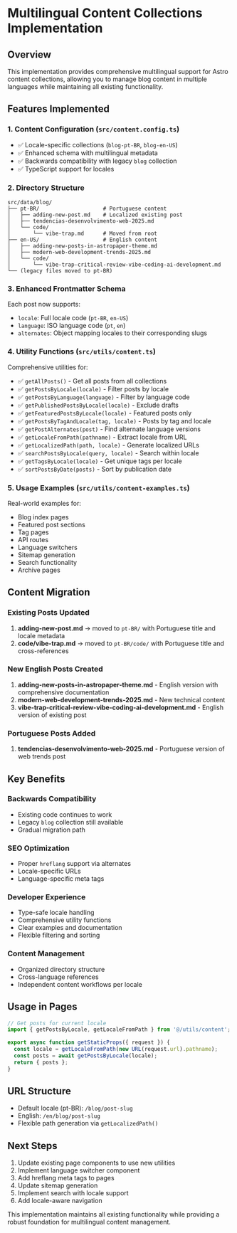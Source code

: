 # Multilingual Content Collections Implementation

## Overview

This implementation provides comprehensive multilingual support for Astro content collections, allowing you to manage blog content in multiple languages while maintaining all existing functionality.

## Features Implemented

### 1. Content Configuration (`src/content.config.ts`)
- ✅ Locale-specific collections (`blog-pt-BR`, `blog-en-US`)
- ✅ Enhanced schema with multilingual metadata
- ✅ Backwards compatibility with legacy `blog` collection
- ✅ TypeScript support for locales

### 2. Directory Structure
```
src/data/blog/
├── pt-BR/                    # Portuguese content
│   ├── adding-new-post.md    # Localized existing post
│   ├── tendencias-desenvolvimento-web-2025.md
│   └── code/
│       └── vibe-trap.md      # Moved from root
├── en-US/                    # English content
│   ├── adding-new-posts-in-astropaper-theme.md
│   ├── modern-web-development-trends-2025.md
│   └── code/
│       └── vibe-trap-critical-review-vibe-coding-ai-development.md
└── (legacy files moved to pt-BR)
```

### 3. Enhanced Frontmatter Schema
Each post now supports:
- `locale`: Full locale code (`pt-BR`, `en-US`)
- `language`: ISO language code (`pt`, `en`)
- `alternates`: Object mapping locales to their corresponding slugs

### 4. Utility Functions (`src/utils/content.ts`)
Comprehensive utilities for:
- ✅ `getAllPosts()` - Get all posts from all collections
- ✅ `getPostsByLocale(locale)` - Filter posts by locale
- ✅ `getPostsByLanguage(language)` - Filter by language code
- ✅ `getPublishedPostsByLocale(locale)` - Exclude drafts
- ✅ `getFeaturedPostsByLocale(locale)` - Featured posts only
- ✅ `getPostsByTagAndLocale(tag, locale)` - Posts by tag and locale
- ✅ `getPostAlternates(post)` - Find alternate language versions
- ✅ `getLocaleFromPath(pathname)` - Extract locale from URL
- ✅ `getLocalizedPath(path, locale)` - Generate localized URLs
- ✅ `searchPostsByLocale(query, locale)` - Search within locale
- ✅ `getTagsByLocale(locale)` - Get unique tags per locale
- ✅ `sortPostsByDate(posts)` - Sort by publication date

### 5. Usage Examples (`src/utils/content-examples.ts`)
Real-world examples for:
- Blog index pages
- Featured post sections
- Tag pages
- API routes
- Language switchers
- Sitemap generation
- Search functionality
- Archive pages

## Content Migration

### Existing Posts Updated
1. **adding-new-post.md** → moved to `pt-BR/` with Portuguese title and locale metadata
2. **code/vibe-trap.md** → moved to `pt-BR/code/` with Portuguese title and cross-references

### New English Posts Created
1. **adding-new-posts-in-astropaper-theme.md** - English version with comprehensive documentation
2. **modern-web-development-trends-2025.md** - New technical content
3. **vibe-trap-critical-review-vibe-coding-ai-development.md** - English version of existing post

### Portuguese Posts Added
1. **tendencias-desenvolvimento-web-2025.md** - Portuguese version of web trends post

## Key Benefits

### Backwards Compatibility
- Existing code continues to work
- Legacy `blog` collection still available
- Gradual migration path

### SEO Optimization
- Proper `hreflang` support via alternates
- Locale-specific URLs
- Language-specific meta tags

### Developer Experience
- Type-safe locale handling
- Comprehensive utility functions
- Clear examples and documentation
- Flexible filtering and sorting

### Content Management
- Organized directory structure
- Cross-language references
- Independent content workflows per locale

## Usage in Pages

```typescript
// Get posts for current locale
import { getPostsByLocale, getLocaleFromPath } from '@/utils/content';

export async function getStaticProps({ request }) {
  const locale = getLocaleFromPath(new URL(request.url).pathname);
  const posts = await getPostsByLocale(locale);
  return { posts };
}
```

## URL Structure

- Default locale (pt-BR): `/blog/post-slug`
- English: `/en/blog/post-slug`
- Flexible path generation via `getLocalizedPath()`

## Next Steps

1. Update existing page components to use new utilities
2. Implement language switcher component
3. Add hreflang meta tags to pages
4. Update sitemap generation
5. Implement search with locale support
6. Add locale-aware navigation

This implementation maintains all existing functionality while providing a robust foundation for multilingual content management.